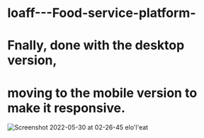 # loaff---Food-service-platform-

# Fnally, done with the desktop version,

# moving to the mobile version to make it responsive.

![Screenshot 2022-05-30 at 02-26-45 elo'l'eat](https://user-images.githubusercontent.com/57706905/170901969-b68639a9-52b3-4405-8764-4cd220f1d839.png)
